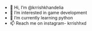 - 👋 Hi, I’m @krrishkhandelia
- 👀 I’m interested in game development
- 🌱 I’m currently learning python
- 📫 Reach me on instagram- krrishhxd

<!---
krrishkhandelia/krrishkhandelia is a ✨ special ✨ repository because its `README.md` (this file) appears on your GitHub profile.
You can click the Preview link to take a look at your changes.
--->
